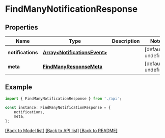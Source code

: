 # FindManyNotificationResponse


## Properties

Name | Type | Description | Notes
------------ | ------------- | ------------- | -------------
**notifications** | [**Array&lt;NotificationsEvent&gt;**](NotificationsEvent.md) |  | [default to undefined]
**meta** | [**FindManyResponseMeta**](FindManyResponseMeta.md) |  | [default to undefined]

## Example

```typescript
import { FindManyNotificationResponse } from './api';

const instance: FindManyNotificationResponse = {
    notifications,
    meta,
};
```

[[Back to Model list]](../README.md#documentation-for-models) [[Back to API list]](../README.md#documentation-for-api-endpoints) [[Back to README]](../README.md)
